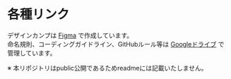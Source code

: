 # 各種リンク  
デザインカンプは [Figma](https://www.figma.com/design/HwgFUgW9H2nGqOmacHG4IW/%E6%9C%9D%E6%B4%BB%E3%82%B3%E3%83%9F%E3%83%A5%E3%83%8B%E3%83%86%E3%82%A3_Early-LOUNGE?node-id=2634-637&t=dOlAfHM2qlostRKN-1) で作成しています。  
命名規則、コーディングガイドライン、GitHubルール等は [Googleドライブ](https://drive.google.com/drive/folders/1G8DJ2NhKsG1EMKU1m3-BleFfHmUWjDb4?usp=sharing) で管理しています。

※ 本リポジトリはpublic公開であるためreadmeには記載いたしません。
